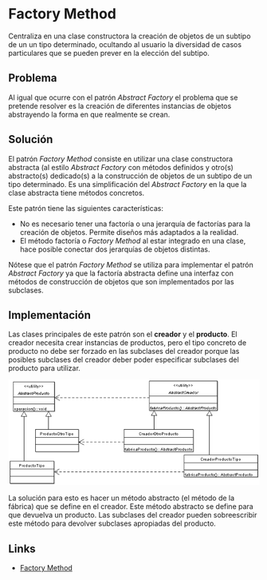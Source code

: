 # Factory Method

Centraliza en una clase constructora la creación de objetos de un subtipo de un un tipo determinado, ocultando al 
usuario la diversidad de casos particulares que se pueden prever en la elección del subtipo.

## Problema

Al igual que ocurre con el patrón *Abstract Factory* el problema que se pretende resolver es la creación de diferentes
instancias de objetos abstrayendo la forma en que realmente se crean.

## Solución

El patrón <i>Factory Method</i> consiste en utilizar una clase constructora abstracta (al estilo <i>Abstract Factory</i>
con métodos definidos y otro(s) abstracto(s) dedicado(s) a la construcción de objetos de un subtipo de un tipo determinado.
Es una simplificación del <i>Abstract Factory</i> en la que la clase abstracta tiene métodos concretos.

Este patrón tiene las siguientes características:
* No es necesario tener una factoría o una jerarquía de factorías para la creación de objetos. Permite diseños más 
adaptados a la realidad. 
* El método factoría o *Factory Method* al estar integrado en una clase, hace posible conectar dos jerarquías 
de objetos distintas. 

Nótese que el patrón *Factory Method* se utiliza para implementar el patrón *Abstract Factory* ya que la
factoría abstracta define una interfaz con métodos de construcción de objetos que son implementados por las subclases.

## Implementación

Las clases principales de este patrón son el **creador** y el **producto**. El creador necesita crear instancias de productos,
pero el tipo concreto de producto no debe ser forzado en las subclases del creador porque las posibles subclases del 
creador deber poder especificar subclases del producto para utilizar.

![Factory Method](example/imgs/Factory_Method.png)

La solución para esto es hacer un método abstracto (el método de la fábrica) que se define en el creador. Este método abstracto
se define para que devuelva un producto. Las subclases del creador pueden sobreescribir este método para devolver subclases 
apropiadas del producto.

## Links
* [Factory Method](https://es.wikipedia.org/wiki/Factory_Method_%28patr%C3%B3n_de_dise%C3%B1o%29)
